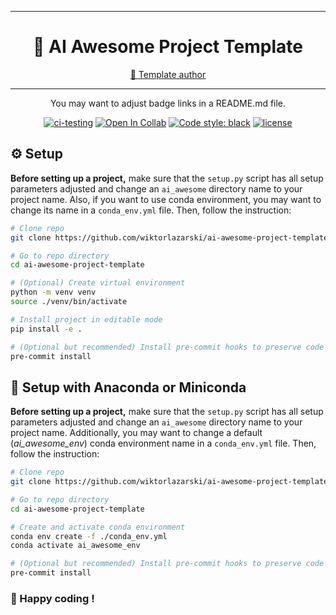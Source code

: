 ______________________________________________________________________
<div align="center">

# 🤖 AI Awesome Project Template

<p align="center">
  <a href="https://github.com/wiktorlazarski">👋 Template author</a>
</p>

______________________________________________________________________

You may want to adjust badge links in a README.md file.

[![ci-testing](https://github.com/wiktorlazarski/ai-awesome-project-template/actions/workflows/ci-testing.yml/badge.svg?branch=master&event=push)](https://github.com/wiktorlazarski/ai-awesome-project-template/actions/workflows/ci-testing.yml)
[![Open In Collab](https://colab.research.google.com/assets/colab-badge.svg)](https://colab.research.google.com/github/pytorch/ignite/blob/master/examples/notebooks/FashionMNIST.ipynb)
[![Code style: black](https://img.shields.io/badge/code%20style-black-000000.svg)](https://github.com/psf/black)
[![license](https://img.shields.io/badge/License-Apache%202.0-blue.svg)](https://github.com/wiktorlazarski/ai-awesome-project-template/blob/master/LICENSE)

</div>


## ⚙️ Setup

**Before setting up a project,** make sure that the `setup.py` script has all setup parameters adjusted and change an `ai_awesome` directory name to your project name. Also, if you want to use conda environment, you may want to change its name in a `conda_env.yml` file. Then, follow the instruction:

```bash
# Clone repo
git clone https://github.com/wiktorlazarski/ai-awesome-project-template.git

# Go to repo directory
cd ai-awesome-project-template

# (Optional) Create virtual environment
python -m venv venv
source ./venv/bin/activate

# Install project in editable mode
pip install -e .

# (Optional but recommended) Install pre-commit hooks to preserve code format consistency
pre-commit install
```

## 🐍 Setup with Anaconda or Miniconda

**Before setting up a project,** make sure that the `setup.py` script has all setup parameters adjusted and change an `ai_awesome` directory name to your project name. Additionally, you may want to change a default (_ai_awesome_env_) conda environment name in a `conda_env.yml` file. Then, follow the instruction:

```bash
# Clone repo
git clone https://github.com/wiktorlazarski/ai-awesome-project-template.git

# Go to repo directory
cd ai-awesome-project-template

# Create and activate conda environment
conda env create -f ./conda_env.yml
conda activate ai_awesome_env

# (Optional but recommended) Install pre-commit hooks to preserve code format consistency
pre-commit install
```

### 🤗 Happy coding !

